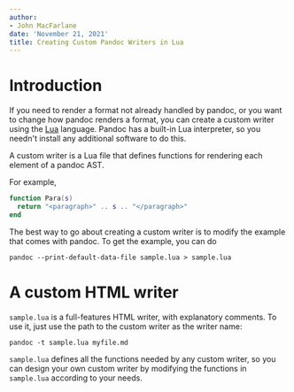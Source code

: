 ```yaml
---
author:
- John MacFarlane
date: 'November 21, 2021'
title: Creating Custom Pandoc Writers in Lua
---
```


# Introduction

If you need to render a format not already handled by pandoc,
or you want to change how pandoc renders a format,
you can create a custom writer using the [Lua] language.
Pandoc has a built-in Lua interpreter, so you needn't
install any additional software to do this.

[Lua]: https://www.lua.org

A custom writer is a Lua file that defines functions for
rendering each element of a pandoc AST.

For example,

``` lua
function Para(s)
  return "<paragraph>" .. s .. "</paragraph>"
end
```

The best way to go about creating a custom writer is to modify
the example that comes with pandoc.  To get the example, you
can do

```
pandoc --print-default-data-file sample.lua > sample.lua
```

# A custom HTML writer

`sample.lua` is a full-features HTML writer, with explanatory
comments. To use it, just use the path to the custom writer as
the writer name:

```
pandoc -t sample.lua myfile.md
```

`sample.lua` defines all the functions needed by any custom
writer, so you can design your own custom writer by modifying
the functions in `sample.lua` according to your needs.

``` {.lua include="sample.lua"}
```
